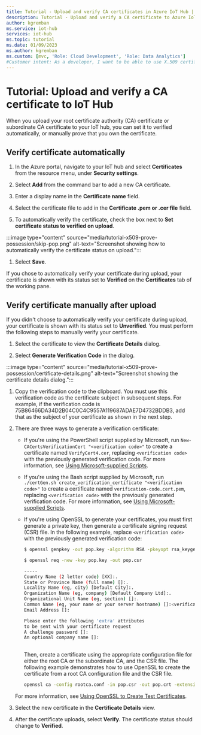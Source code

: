 ```yaml
---
title: Tutorial - Upload and verify CA certificates in Azure IoT Hub | Microsoft Docs
description: Tutorial - Upload and verify a CA certificate to Azure IoT Hub
author: kgremban
ms.service: iot-hub
services: iot-hub
ms.topic: tutorial
ms.date: 01/09/2023
ms.author: kgremban
ms.custom: [mvc, 'Role: Cloud Development', 'Role: Data Analytics']
#Customer intent: As a developer, I want to be able to use X.509 certificates to authenticate devices to an IoT hub. This step of the tutorial needs to show me how to upload and verify CA certificates to IoT hub.
---
```


# Tutorial: Upload and verify a CA certificate to IoT Hub

When you upload your root certificate authority (CA) certificate or subordinate CA certificate to your IoT hub, you can set it to verified automatically, or manually prove that you own the certificate.

## Verify certificate automatically

1. In the Azure portal, navigate to your IoT hub and select **Certificates** from the resource menu, under **Security settings**.

1. Select **Add** from the command bar to add a new CA certificate.

1. Enter a display name in the **Certificate name** field.

1. Select the certificate file to add in the **Certificate .pem or .cer file** field.

1. To automatically verify the certificate, check the box next to **Set certificate status to verified on upload**.

  :::image type="content" source="media/tutorial-x509-prove-possession/skip-pop.png" alt-text="Screenshot showing how to automatically verify the certificate status on upload.":::

1. Select **Save**.  

If you chose to automatically verify your certificate during upload, your certificate is shown with its status set to **Verified** on the **Certificates** tab of the working pane.

## Verify certificate manually after upload

If you didn't choose to automatically verify your certificate during upload, your certificate is shown with its status set to **Unverified**. You must perform the following steps to manually verify your certificate.

1. Select the certificate to view the **Certificate Details** dialog.

1. Select **Generate Verification Code** in the dialog.

  :::image type="content" source="media/tutorial-x509-prove-possession/certificate-details.png" alt-text="Screenshot showing the certificate details dialog.":::

1. Copy the verification code to the clipboard. You must use this verification code as the certificate subject in subsequent steps. For example, if the verification code is 75B86466DA34D2B04C0C4C9557A119687ADAE7D4732BDDB3, add that as the subject of your certificate as shown in the next step.

5. There are three ways to generate a verification certificate:

    * If you're using the PowerShell script supplied by Microsoft, run `New-CACertsVerificationCert "<verification code>"` to create a certificate named `VerifyCert4.cer`, replacing `<verification code>` with the previously generated verification code. For more information, see [Using Microsoft-supplied Scripts](tutorial-x509-scripts.md).

    * If you're using the Bash script supplied by Microsoft, run `./certGen.sh create_verification_certificate "<verification code>"` to create a certificate named `verification-code.cert.pem`, replacing `<verification code>` with the previously generated verification code. For more information, see [Using Microsoft-supplied Scripts](tutorial-x509-scripts.md).

    * If you're using OpenSSL to generate your certificates, you must first generate a private key, then generate a certificate signing request (CSR) file. In the following example, replace `<verification code>` with the previously generated verification code:

      ```bash
      $ openssl genpkey -out pop.key -algorithm RSA -pkeyopt rsa_keygen_bits:2048

      $ openssl req -new -key pop.key -out pop.csr

      -----
      Country Name (2 letter code) [XX]:.
      State or Province Name (full name) []:.
      Locality Name (eg, city) [Default City]:.
      Organization Name (eg, company) [Default Company Ltd]:.
      Organizational Unit Name (eg, section) []:.
      Common Name (eg, your name or your server hostname) []:<verification code>
      Email Address []:

      Please enter the following 'extra' attributes
      to be sent with your certificate request
      A challenge password []:
      An optional company name []:
 
      ```

      Then, create a certificate using the appropriate configuration file for either the root CA or the subordinate CA, and the CSR file. The following example demonstrates how to use OpenSSL to create the certificate from a root CA configuration file and the CSR file.

      ```bash
      openssl ca -config rootca.conf -in pop.csr -out pop.crt -extensions client_ext

      ```

    For more information, see [Using OpenSSL to Create Test Certificates](tutorial-x509-openssl.md).

1. Select the new certificate in the **Certificate Details** view.

1. After the certificate uploads, select **Verify**. The certificate status should change to **Verified**.
